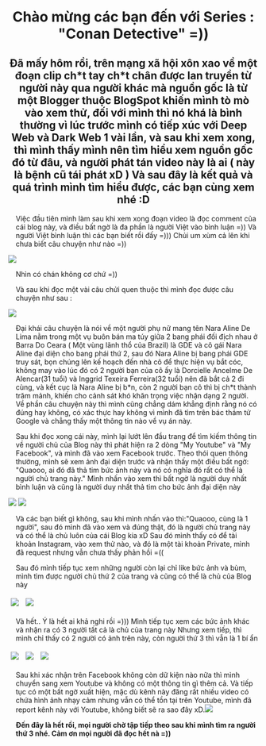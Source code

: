 <h1 align="center" color="red"> 
Chào mừng các bạn đến với Series : "Conan Detective" =)) 
</h1>
<h2 align="center">  
Đã mấy hôm rồi, trên mạng xã hội xôn xao về một đoạn clip ch*t tay ch*t chân được lan truyền từ người này qua người khác mà nguồn gốc là từ một Blogger thuộc BlogSpot khiến mình tò mò vào xem thử, đối với mình thì nó khá là bình thường vì lúc trước mình có tiếp xúc với Deep Web và Dark Web 1 vài lần, và sau khi xem xong, thì mình thấy mình nên tìm hiểu xem nguồn gốc đó từ đâu, và người phát tán video này là ai ( này là bệnh cũ tái phát xD ) Và sau đây là kết quả và quá trình mình tìm hiểu được, các bạn cùng xem nhé :D 
</h2>
<p style="margin-left:15px"> 
Việc đầu tiên mình làm sau khi xem xong đoạn video là đọc comment của cái blog này, và điều bất ngờ là đa phần là người Việt vào bình luận =)) Và người Việt bình luận thì các bạn biết rồi đấy =))) Chủi um xùm cả lên khi chưa biết câu chuyện như nào =)) 
</p>
<img src="https://github.com/TrisKnightGamer/Conan-Detective/blob/master/4.png"> </img> 

<p style="margin-left:15px">Nhìn có chán không cơ chứ =))</p>

<p style="margin-left:15px"> 
Và sau khi đọc một vài câu chửi quen thuộc thì mình đọc được câu chuyện như sau : 
</p>
<img src="https://github.com/TrisKnightGamer/Conan-Detective/blob/master/5.png"></img>

<p style="margin-left:15px">
Đại khái câu chuyện là nói về một người phụ nữ mang tên Nara Aline De Lima nằm trong một vụ buôn bán ma túy giữa 2 bang phái đối địch nhau ở Barra Do Ceara ( Một vùng lãnh thổ của Brazil) là GDE và cô gái Nara Aline đại diện cho bang phái thứ 2, sau đó Nara Aline bị bang phái GDE truy sát, bọn chúng lên kế hoạch đến nhà cô để thực hiện vụ bắt cóc, không may vào lúc đó có 2 người bạn của cô ấy là Dorcielle Ancelme De Alencar(31 tuổi) và Inggrid Texeira Ferreira(32 tuổi) nên đã bắt cả 2 đi cùng, và kết cục là Nara Aline bị b*n, còn 2 người bạn cô thì bị ch*t thành trăm mảnh, khiến cho cảnh sát khó khăn trọng việc nhận dạng 2 người. Về phần câu chuyện này thì mình cũng chẳng dám khẳng định rằng nó có đúng hay không, có xác thực hay không vì mình đã tìm trên bác thám tử Google và chẳng thấy một thông tin nào về vụ án này.
</p>

<p style="margin-left:15px">
Sau khi đọc xong cái này, mình lại lướt lên đầu trang để tìm kiếm thông tin về người chủ của Blog này thì phát hiện ra 2 dòng "My Youtube" và "My Facebook", và mình đã vào xem Facebook trước. Theo thói quen thông thường, mình sẽ xem ảnh đại diện trước và nhận thấy một điều bất ngờ: "Quaooo, ai đó đã thả tim bức ảnh này và nó có nghĩa đó rất có thể là người chủ trang này." Mình nhấn vào xem thì bất ngờ là người duy nhất bình luận và cũng là người duy nhất thả tim cho bức ảnh đại diện này 
</p>
<img src="https://github.com/TrisKnightGamer/Conan-Detective/blob/master/7.png"></img> 
<img src="https://github.com/TrisKnightGamer/Conan-Detective/blob/master/8.png"></img>

<p style="margin-left:15px">
Và các bạn biết gì không, sau khi mình nhấn vào thì:"Quaooo, cùng là 1 người", sau đó mình đã vào xem và đúng thật, đó là người chủ trang này và có thể là chủ luôn của cái Blog kia xD Sau đó mình thấy có để tài khoản Instagram, vào xem thử nào, và đó là một tài khoản Private, mình đã request nhưng vẫn chưa thấy phản hồi =(( 
</p>

<p style="margin-left:15px">
Sau đó mình tiếp tục xem những người còn lại chỉ like bức ảnh và bùm, mình tìm được người chủ thứ 2 của trang và cũng có thể là chủ của Blog này 
</p>
<img style="flex: 33.33%;padding: 5px;" src="https://github.com/TrisKnightGamer/Conan-Detective/blob/master/10.png"></img> 
<img style="flex: 33.33%;padding: 5px;" src="https://github.com/TrisKnightGamer/Conan-Detective/blob/master/11.png"></img>

<p style="margin-left:15px">
Và hết.. Ý là hết ai khả nghi rồi =))) Mình tiếp tục xem các bức ảnh khác và nhận ra có 3 người tất cả là chủ của trang này 
Nhưng xem tiếp, thì mình chỉ thấy có 2 người có ảnh trên này, còn người thứ 3 thì vẫn là 1 bí ẩn 
</p>
<img style="flex: 33.33%;padding: 5px;" src="https://github.com/TrisKnightGamer/Conan-Detective/blob/master/1.png"></img>
<img style="flex: 33.33%;padding: 5px;" src="https://github.com/TrisKnightGamer/Conan-Detective/blob/master/2.jpg"></img> 
<img style="flex: 33.33%;padding: 5px;" src="https://github.com/TrisKnightGamer/Conan-Detective/blob/master/3.jpg"></img> 

<p style="margin-left:15px">Sau khi xác nhận trên Facebook không còn dữ kiện nào nữa thì mình chuyển sang xem Youtube và không có một thông tin gì thêm cả. Và tiếp tục có một bất ngờ xuất hiện, mặc dù kênh này đăng rất nhiều video có chứa hình ảnh nhạy cảm nhưng vẫn có thể tồn tại trên Youtube, mình đã report kênh này với Youtube, không biết sẽ ra sao đây xD.<img src="https://github.com/TrisKnightGamer/Conan-Detective/blob/master/13.png"></img> 
</p>

<p style="margin-left:15px; font-weight: bold;"> Đến đây là hết rồi, mọi người chờ tập tiếp theo sau khi mình tìm ra người thứ 3 nhé. Cảm ơn mọi người đã đọc hết nà =))</p>
